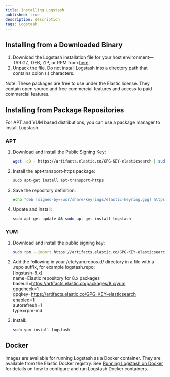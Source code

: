 ```yaml
---
title: Installing Logstash 
published: true
description: description
tags: Logstash
---
```

## Installing from a Downloaded Binary

1. Download the Logstash installation file for your host environment—​TAR.GZ, DEB, ZIP, or RPM from [here](https://www.elastic.co/downloads).
2. Unpack the file. Do not install Logstash into a directory path that contains colon (:) characters.

Note: These packages are free to use under the Elastic license. They contain open source and free commercial features and access to paid commercial features. 

## Installing from Package Repositories

For APT and YUM based distributions, you can use a package manager to install Logstash.

### APT

1. Download and install the Public Signing Key:
    ```bash
    wget -qO - https://artifacts.elastic.co/GPG-KEY-elasticsearch | sudo gpg --dearmor -o /usr/share/keyrings/elastic-keyring.gpg
    ```

2. Install the apt-transport-https package:
    ```bash
    sudo apt-get install apt-transport-https
    ```

3. Save the repository definition:
    ```bash
    echo "deb [signed-by=/usr/share/keyrings/elastic-keyring.gpg] https://artifacts.elastic.co/packages/8.x/apt stable main" | sudo tee -a /etc/apt/sources.list.d/elastic-8.x.list
    ```

4. Update and install:
    ```bash
    sudo apt-get update && sudo apt-get install logstash
    ```

### YUM

1. Download and install the public signing key:
    ```bash
    sudo rpm --import https://artifacts.elastic.co/GPG-KEY-elasticsearch
    ```

2. Add the following in your /etc/yum.repos.d/ directory in a file with a .repo suffix, for example logstash.repo:<br>
[logstash-8.x]<br>
name=Elastic repository for 8.x packages<br>
baseurl=https://artifacts.elastic.co/packages/8.x/yum<br>
gpgcheck=1<br>
gpgkey=https://artifacts.elastic.co/GPG-KEY-elasticsearch<br>
enabled=1<br>
autorefresh=1<br>
type=rpm-md<br>

3. Install:
    ```bash
    sudo yum install logstash
    ```

## Docker

Images are available for running Logstash as a Docker container. They are available from the Elastic Docker registry. See [Running Logstash on Docker](https://www.elastic.co/guide/en/logstash/current/running-logstash-on-docker.html) for details on how to configure and run Logstash Docker containers.

